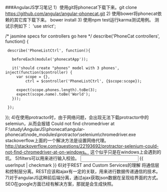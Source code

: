 ###AngularJS学习笔记
1）使用git将phonecat下载下来。git clone https://github.com/angular/angular-phonecat.git
2) 使用bower将phonecat依赖的其它库下载下来。 bower install
3) 使用npm test运行karma测试用例。
    测试示例如下：
   'use strict';

   /* jasmine specs for controllers go here */
   describe('PhoneCat controllers', function() {

     describe('PhoneListCtrl', function(){

       beforeEach(module('phonecatApp'));

       it('should create "phones" model with 3 phones', inject(function($controller) {
         var scope = {},
             ctrl = $controller('PhoneListCtrl', {$scope:scope});

         expect(scope.phones.length).toBe(3);
         expect(scope.name).toBe('World');
       }));

     });
   });
4)在使用protractor时，由于网络问题，会出现无法下载protractor中的selemiun，从而会报错
   Could not find chromedriver at F:\study\AngularJS\phonecat\angular-phonecat\node_modules\protractor\selenium\chromedriver.exe
   stackoverflow上面的一个解决方法是设置网络代理。
   http://stackoverflow.com/questions/22193692/protractor-selenium-could-not-find-chromedriver-at-on-windows。
   这个似乎只是在windows上会遇到的坑。
5)filters可以用来进行输入校验。
    <input ng-model="userInput"> {{ userInput | checkmark }}
6)对于REST and Custom Services的理解
    将通信层和控制层分离。REST应该和ajax有一定的关联，用来进行数据传递通信的技术。
7)对于angularJS这种前后端分离，通过ajax获取json数据在呈现给界面的方式。SEO在google方面已经有解决方案，那就是会生成快照。